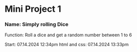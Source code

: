 <h1>Mini Project 1</h1>
<h3>Name: Simply rolling Dice</h3>
<p>Function: Roll a dice and get a random number between
1 to 6</p>

<span>Start: 07.14.2024 12:34pm</span>
<span>html and css: 07.14.2024 13:33pm</span>

